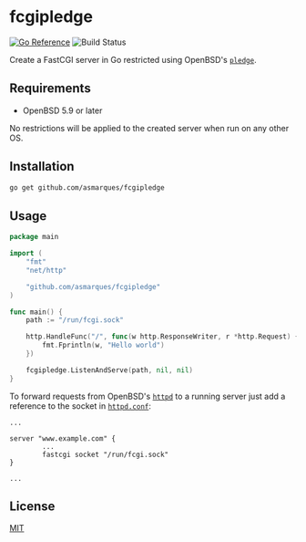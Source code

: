 # fcgipledge

[![Go Reference](https://pkg.go.dev/badge/github.com/asmarques/fcgipledge.svg)](https://pkg.go.dev/github.com/asmarques/fcgipledge)
![Build Status](https://github.com/asmarques/fcgipledge/workflows/CI/badge.svg)

Create a FastCGI server in Go restricted using OpenBSD's [`pledge`](https://man.openbsd.org/pledge.2).

## Requirements

- OpenBSD 5.9 or later

No restrictions will be applied to the created server when run on any other OS.

## Installation

```bash
go get github.com/asmarques/fcgipledge
```

## Usage

```go
package main

import (
	"fmt"
	"net/http"

	"github.com/asmarques/fcgipledge"
)

func main() {
	path := "/run/fcgi.sock"

	http.HandleFunc("/", func(w http.ResponseWriter, r *http.Request) {
		fmt.Fprintln(w, "Hello world")
	})

	fcgipledge.ListenAndServe(path, nil, nil)
}
```

To forward requests from OpenBSD's [`httpd`](https://man.openbsd.org/httpd.8) to a running server just add a reference to the socket in [`httpd.conf`](https://man.openbsd.org/httpd.conf.5):

```
...

server "www.example.com" {
        ...
        fastcgi socket "/run/fcgi.sock"
}

...
```

## License

[MIT](LICENSE)
